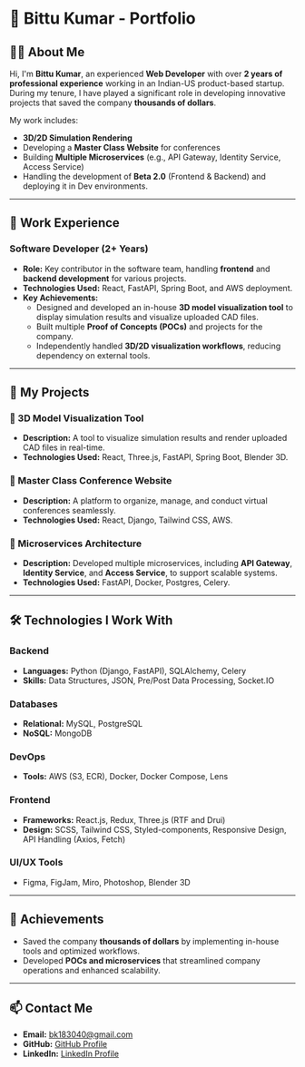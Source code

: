 # 💼 Bittu Kumar - Portfolio

## 🧑‍💻 About Me

Hi, I'm **Bittu Kumar**, an experienced **Web Developer** with over **2 years of professional experience** working in an Indian-US product-based startup. During my tenure, I have played a significant role in developing innovative projects that saved the company **thousands of dollars**.

My work includes:

- **3D/2D Simulation Rendering**
- Developing a **Master Class Website** for conferences
- Building **Multiple Microservices** (e.g., API Gateway, Identity Service, Access Service)
- Handling the development of **Beta 2.0** (Frontend & Backend) and deploying it in Dev environments.

---

## 🏢 Work Experience

### Software Developer (2+ Years)

- **Role:** Key contributor in the software team, handling **frontend** and **backend development** for various projects.
- **Technologies Used:** React, FastAPI, Spring Boot, and AWS deployment.
- **Key Achievements:**
  - Designed and developed an in-house **3D model visualization tool** to display simulation results and visualize uploaded CAD files.
  - Built multiple **Proof of Concepts (POCs)** and projects for the company.
  - Independently handled **3D/2D visualization workflows**, reducing dependency on external tools.

---

## 📂 My Projects

### 🌟 3D Model Visualization Tool

- **Description:** A tool to visualize simulation results and render uploaded CAD files in real-time.
- **Technologies Used:** React, Three.js, FastAPI, Spring Boot, Blender 3D.

### 🌟 Master Class Conference Website

- **Description:** A platform to organize, manage, and conduct virtual conferences seamlessly.
- **Technologies Used:** React, Django, Tailwind CSS, AWS.

### 🌟 Microservices Architecture

- **Description:** Developed multiple microservices, including **API Gateway**, **Identity Service**, and **Access Service**, to support scalable systems.
- **Technologies Used:** FastAPI, Docker, Postgres, Celery.

---

## 🛠️ Technologies I Work With

### Backend

- **Languages:** Python (Django, FastAPI), SQLAlchemy, Celery
- **Skills:** Data Structures, JSON, Pre/Post Data Processing, Socket.IO

### Databases

- **Relational:** MySQL, PostgreSQL
- **NoSQL:** MongoDB

### DevOps

- **Tools:** AWS (S3, ECR), Docker, Docker Compose, Lens

### Frontend

- **Frameworks:** React.js, Redux, Three.js (RTF and Drui)
- **Design:** SCSS, Tailwind CSS, Styled-components, Responsive Design, API Handling (Axios, Fetch)

### UI/UX Tools

- Figma, FigJam, Miro, Photoshop, Blender 3D

---

## 🚀 Achievements

- Saved the company **thousands of dollars** by implementing in-house tools and optimized workflows.
- Developed **POCs and microservices** that streamlined company operations and enhanced scalability.

---

## 📫 Contact Me

- **Email:** [bk183040@gmail.com](mailto:bk183040@gmail.com)
- **GitHub:** [GitHub Profile](https://github.com/BittuKumar183040)
- **LinkedIn:** [LinkedIn Profile](https://www.linkedin.com/in/bittukumar183040/)
